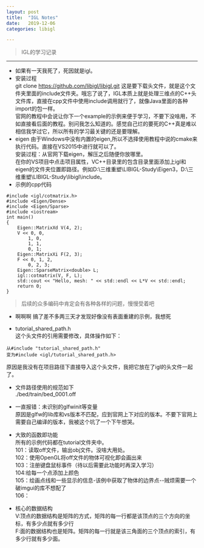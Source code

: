 ```yaml
---
layout: post
title:  "IGL Notes"
date:   2019-12-06
categories: libigl

---
```


> IGL的学习记录

---
- 如果有一天我死了，死因就是igl。
- 安装过程  
git clone https://github.com/libigl/libigl.git 这是要下载头文件，就是这个文件夹里面的include文件夹。哦忘了说了，IGL本质上就是处理三维点的C++头文件库，直接在cpp文件中使用include调用就行了，就像Java里面的各种import的包一样。  
官网的教程中会说让你下一个example的示例来便于学习，不要下没啥用，不如直接看后面的教程。别问我怎么知道的。感觉自己烂的要死的C++真是难以相信我学过它，所以所有的学习最关键的还是要理解。
- eigen
由于Windows中没有内置的eigen,所以不选择使用教程中说的cmake来执行代码。直接在VS2015中进行就可以了。  
安装过程：从官网下载eigen，解压之后随便你放哪里。  
在你的VS项目中点击项目属性，VC++目录里的包含目录里面添加上igl和eigen的文件夹位置即路径。例如D:\三维重塑\LIBIGL-Study\Eigen3，D:\三维重塑\LIBIGL-Study\libigl\include。
- 示例的cpp代码
```
#include <igl/cotmatrix.h>
#include <Eigen/Dense>
#include <Eigen/Sparse>
#include <iostream>
int main()
{
	Eigen::MatrixXd V(4, 2);
	V << 0, 0,
		1, 0,
		1, 1,
		0, 1;
	Eigen::MatrixXi F(2, 3);
	F << 0, 1, 2,
		0, 2, 3;
	Eigen::SparseMatrix<double> L;
	igl::cotmatrix(V, F, L);
	std::cout << "Hello, mesh: " << std::endl << L*V << std::endl;
	return 0;
}
```
> 后续的众多编码中肯定会有各种各样的问题，慢慢受着吧

- 啊啊啊
搞了差不多两三天才发现好像没有表面重建的示例，我想死

- tutorial_shared_path.h  
这个头文件的引用需要修改，具体操作如下：  
```
从#include "tutorial_shared_path.h"
变为#include <igl/tutorial_shared_path.h>
```
原因是我没有在项目路径下直接导入这个头文件，我把它放在了igl的头文件一起了。
- 文件路径使用的规范如下  
./bed/train/bed_0001.off
- 一直报错：未识别的glfwinit等变量  
原因是glfw的lib库和vs版本不匹配，应到官网上下对应的版本。不要下官网上需要自己编译的版本，我被这个坑了一个下午想哭。
- 大致的函数即功能  
所有的示例代码都在tutorial文件夹中。  
101：读取off文件，输出obj文件。没啥大用处。  
102：使用OpenGL将off文件的物体可视化即会画出来  
103：注册键盘鼠标事件（待以后需要此功能时再深入学习）  
104:给每一个点添加上颜色  
105：绘画点线和一些显示的信息-该例中获取了物体的边界点--贼烦需要一个破imgui的库不想配了  
106：

- 核心的数据结构  
V:顶点的数据结构是矩阵的方式，矩阵的每一行都是该顶点的三个方向的坐标，有多少点就有多少行  
F:面的数据结构也是矩阵。矩阵的每一行就是该三角面的三个顶点的索引，有多少行就有多少面。  
